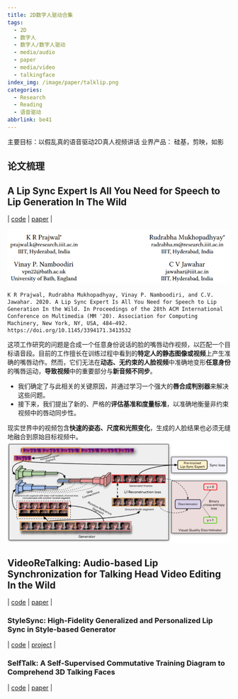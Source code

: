 ```yaml
---
title: 2D数字人驱动合集
tags:
  - 2D
  - 数字人
  - 数字人/数字人驱动
  - media/audio
  - paper
  - media/video
  - talkingface
index_img: /image/paper/talklip.png
categories:
  - Research
  - Reading
  - 语音驱动
abbrlink: be41
---
```


主要目标：以假乱真的语音驱动2D真人视频讲话
业界产品： 硅基，剪映，如影 

## 论文梳理

## A Lip Sync Expert Is All You Need for Speech to Lip Generation In The Wild

| [code](https://github.com/Rudrabha/Wav2Lip) | [paper](https://arxiv.org/abs/2008.10010) |

![](../../../../image/paper/231029007.png)
```citation
K R Prajwal, Rudrabha Mukhopadhyay, Vinay P. Namboodiri, and C.V. Jawahar. 2020. A Lip Sync Expert Is All You Need for Speech to Lip Generation In the Wild. In Proceedings of the 28th ACM International Conference on Multimedia (MM '20). Association for Computing Machinery, New York, NY, USA, 484–492. https://doi.org/10.1145/3394171.3413532
```


这项工作研究的问题是合成一个任意身份说话的脸的嘴唇动作视频，以匹配一个目标语音段。目前的工作擅长在训练过程中看到的**特定人的静态图像或视频**上产生准确的嘴唇动作。然而，它们无法在**动态、无约束的人脸视频**中准确地变形**任意身份**的嘴唇运动，**导致视频**中的重要部分与**新音频不同步**。

- 我们确定了与此相关的关键原因，并通过学习一个强大的**唇合成判别器**来解决这些问题。
- 接下来，我们提出了新的、严格的**评估基准和度量标准**，以准确地衡量非约束视频中的唇动同步性。

现实世界中的视频包含**快速的姿态、尺度和光照变化**，生成的人脸结果也必须无缝地融合到原始目标视频中。
![image.png](../../../../image/paper/231029009.png)


## VideoReTalking: Audio-based Lip Synchronization for Talking Head Video Editing In the Wild

| [code](https://github.com/OpenTalker/video-retalking) | [paper](https://arxiv.org/abs/2211.14758) | 

### StyleSync: High-Fidelity Generalized and Personalized Lip Sync in Style-based Generator

| [code](https://github.com/guanjz20/StyleSync) | [project](https://hangz-nju-cuhk.github.io/projects/StyleSync) | 

### SelfTalk: A Self-Supervised Commutative Training Diagram to Comprehend 3D Talking Faces

| [code](https://github.com/psyai-net/SelfTalk_release) | [paper](https://arxiv.org/abs/2306.10799) |
